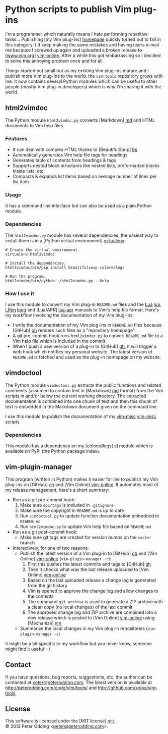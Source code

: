 # Python scripts to publish Vim plug-ins

I'm a programmer which naturally means I hate performing repetitive tasks...
Publishing [my Vim plug-ins] [homepage] quickly turned out to fall in this
category; I'd keep making the same mistakes and having users e-mail me because
I screwed up again and uploaded a broken release to [www.vim.org] [vim-online].
After a while this got embarrassing so I decided to solve this annoying problem
once and for all.

Things started out small but as my existing Vim plug-ins mature and I publish
more Vim plug-ins to the world, the `vim-tools` repository grows with me. It
now contains several Python modules which can be useful to other people (mostly
Vim plug-in developers) which is why I'm sharing it with the world.

## html2vimdoc

The Python module `html2vimdoc.py` converts [Markdown] [md] and HTML documents
to Vim help files.

### Features

- It can deal with complex HTML thanks to [BeautifulSoup] [bs]
- Automatically generates Vim help file tags for headings
- Generates table of contents from headings & tags
- Supports nested block structures like nested lists, preformatted blocks
  inside lists, etc.
- Compacts & expands list items based on average number of lines per list item

### Usage

It has a command line interface but can also be used as a plain Python module.

### Dependencies

The `html2vimdoc.py` module has several dependencies, the easiest way to
install them is in a [Python virtual environment] [virtualenv]:

    # Create the virtual environment.
    virtualenv html2vimdoc

    # Install the dependencies.
    html2vimdoc/bin/pip install beautifulsoup coloredlogs

    # Run the program.
    html2vimdoc/bin/python ./html2vimdoc.py --help

### How I use it

I use this module to convert my Vim plug-in `README.md` files and the [Lua]
[lua], [LPeg] [lpeg] and [Lua/APR] [lua-apr] manuals to Vim's help file format.
Here's my workflow involving the documentation of my Vim plug-ins:

- I write the documentation of my Vim plug-ins in `README.md` files because
  [GitHub] [gh] renders such files as a "repository homepage".
- A git pre-commit hook runs `html2vimdoc.py` to convert `README.md` file to a
  Vim help file which is included in the commit.
- When I push a new version of a plug-in to [GitHub] [gh], it will trigger a
  web hook which notifies my personal website. The latest version of
  `README.md` is fetched and used as the plug-in homepage on my website.

## vimdoctool

The Python module `vimdoctool.py` extracts the public functions and related
comments (assumed to contain text in [Markdown] [md] format) from the Vim
scripts in and/or below the current working directory. The extracted
documentation is combined into one chunk of text and then this chunk of text is
embedded in the Markdown document given on the command line.

I use this module to publish the documentation of my [vim-misc] [vim-misc]
scripts.

### Dependencies

This module has a dependency on my [coloredlogs] [cl] module which is available
on PyPi (the Python package index).

## vim-plugin-manager

This program (written in Python) makes it easier for me to publish my Vim
plug-ins on [GitHub] [gh] and [Vim Online] [vim-online]. It automates most of
my release management, here's a short summary:

- Run as a git pre-commit hook:
    1. Make sure `doc/tags` is included in `.gitignore`
    2. Make sure the copyright in `README.md` is up to date
    3. Run `vimdoctool.py` to update function documentation embedded in
       `README.md`
    4. Run `html2vimdoc.py` to update Vim help file based on `README.md`
- Run as a git post-commit hook:
    - Make sure git tags are created for version bumps on the `master` branch
- Interactively, for one of two reasons:
    - Publish the latest version of a Vim plug-in to [GitHub] [gh] and [Vim
      Online] [vim-online] (`vim-plugin-manager -r`):
        1. First this pushes the latest commits and tags to [GitHub] [gh]
        2. Then it checks what was the last release uploaded to [Vim Online]
           [vim-online]
        3. Based on the last uploaded release a change log is generated from
           the git history
        4. Vim is opened to approve the change log and allow changes to the
           contents
        5. The command `git archive` is used to generate a ZIP archive with a
           clean copy (no local changes) of the last commit
        6. The approved change log and ZIP archive are combined into a new
           release which is posted to [Vim Online] [vim-online] using
           [Mechanize] [mn]
    - Summarize the local changes in my Vim plug-in repositories
      (`vim-plugin-manager -c`)

It might be a bit specific to my workflow but you never know, someone might
find it useful :-)

## Contact

If you have questions, bug reports, suggestions, etc. the author can be
contacted at <peter@peterodding.com>. The latest version is available at
<http://peterodding.com/code/vim/tools/> and
<http://github.com/xolox/vim-tools>.

## License

This software is licensed under the [MIT license] [mit].  
© 2013 Peter Odding &lt;<peter@peterodding.com>&gt;.


[bs]: http://www.crummy.com/software/BeautifulSoup/
[cl]: https://pypi.python.org/pypi/coloredlogs/0.2
[gh]: https://github.com/xolox
[homepage]: http://peterodding.com/code/vim/
[lpeg]: http://www.inf.puc-rio.br/~roberto/lpeg/lpeg.html
[lua-apr]: http://peterodding.com/code/lua/apr/docs
[lua]: http://www.lua.org/manual/5.1/manual.html
[md]: http://en.wikipedia.org/wiki/Markdown
[mit]: http://en.wikipedia.org/wiki/MIT_License
[mn]: https://pypi.python.org/pypi/mechanize/
[vim-misc]: http://peterodding.com/code/vim/misc/
[vim-online]: http://www.vim.org/account/profile.php?user_id=14483
[virtualenv]: http://www.virtualenv.org/
